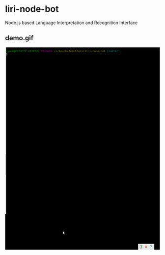 # liri-node-bot
Node.js based Language Interpretation and Recognition Interface

## demo.gif

<img src='https://github.com/thaiscmky/liri-node-bot/blob/master/demo.gif'/>